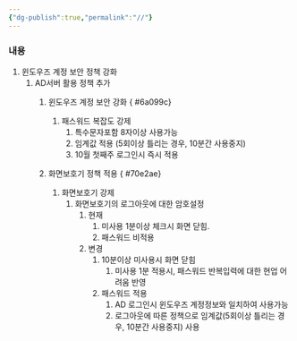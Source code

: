 ```yaml
---
{"dg-publish":true,"permalink":"//"}
---
```




### 내용
1. 윈도우즈 계정 보안 정책 강화
	1. AD서버 활용 정책 추가
		1. 윈도우즈 계정 보안 강화
{ #6a099c}

			1. 패스워드 복잡도 강제
				1. 특수문자포함 8자이상 사용가능
				2. 임계값 적용 (5회이상 틀리는 경우, 10분간 사용중지)
				3. 10월 첫째주 로그인시 즉시 적용
		2. 화면보호기 정책 적용
{ #70e2ae}

			1. 화면보호기 강제
				1. 화면보호기의 로그아웃에 대한 암호설정
					1. 현재 
						1. 미사용 1분이상 체크시 화면 닫힘.
						2. 패스워드 비적용 
					2. 변경
						1. 10분이상 미사용시 화면 닫힘
							1. 미사용 1분 적용시, 패스워드 반복입력에 대한 현업 어려움 반영
						2. 패스워드 적용
							1. AD 로그인시 윈도우즈 계정정보와 일치하여 사용가능
							2. 로그아웃에 따른 정책으로 임계값(5회이상 틀리는 경우, 10분간 사용중지) 사용
